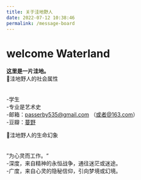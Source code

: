 ```yaml
---
title: 关于洼地野人
date: 2022-07-12 10:38:46
permalink: /message-board
---
```

# welcome Waterland 
**这里是一片洼地。**
<br> 
📖洼地野人的社会属性
<br> <br> <br> 
-学生
<br> 
-专业是艺术史
<br> 
-邮箱：passerby535@gmail.com （或者@163.com）
<br> 
-豆瓣：[蔓野](https://www.douban.com/people/passerby535/?_i=0516779uNcTtu4 "这条赛博路径通向洼地野人的豆瓣主页")
<br> 

🔮洼地野人的生命幻象
<br> <br> <br> 
”为心灵而工作。“
<br> 
-深度，来自精神的永恒战争，通往迷茫或迷途。
<br> 
-广度，来自心灵的隐秘信仰，引向梦境或幻境。



